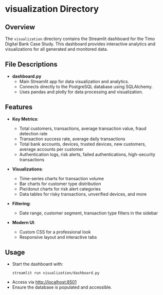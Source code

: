# visualization Directory

## Overview

The `visualization` directory contains the Streamlit dashboard for the Timo Digital Bank Case Study. This dashboard provides interactive analytics and visualizations for all generated and monitored data.

## File Descriptions

- **dashboard.py**  
  - Main Streamlit app for data visualization and analytics.
  - Connects directly to the PostgreSQL database using SQLAlchemy.
  - Uses pandas and plotly for data processing and visualization.

## Features

- **Key Metrics**:  
  - Total customers, transactions, average transaction value, fraud detection rate
  - Transaction success rate, average daily transactions
  - Total bank accounts, devices, trusted devices, new customers, average accounts per customer
  - Authentication logs, risk alerts, failed authentications, high-security transactions

- **Visualizations**:  
  - Time-series charts for transaction volume
  - Bar charts for customer type distribution
  - Pie/donut charts for risk alert categories
  - Data tables for risky transactions, unverified devices, and more

- **Filtering**:  
  - Date range, customer segment, transaction type filters in the sidebar

- **Modern UI**:  
  - Custom CSS for a professional look
  - Responsive layout and interactive tabs

## Usage

- Start the dashboard with:  
  ```
  streamlit run visualization/dashboard.py
  ```
- Access via [http://localhost:8501](http://localhost:8501)
- Ensure the database is populated and accessible. 